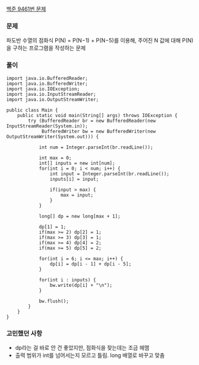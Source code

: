 [백준 9461번 문제](https://www.acmicpc.net/problem/9461)

### 문제
파도반 수열의 점화식 P(N) = P(N−1) + P(N−5)를 이용해, 주어진 N 값에 대해 P(N)을 구하는 프로그램을 작성하는 문제

### 풀이

```
import java.io.BufferedReader;
import java.io.BufferedWriter;
import java.io.IOException;
import java.io.InputStreamReader;
import java.io.OutputStreamWriter;

public class Main {
    public static void main(String[] args) throws IOException {
        try (BufferedReader br = new BufferedReader(new InputStreamReader(System.in));
             BufferedWriter bw = new BufferedWriter(new OutputStreamWriter(System.out))) {
        	
        	int num = Integer.parseInt(br.readLine());
        	
        	int max = 0;
        	int[] inputs = new int[num];
        	for(int i = 0; i < num; i++) {
        		int input = Integer.parseInt(br.readLine()); 
        		inputs[i] = input;
        		
        		if(input > max) {
        			max = input;
        		}
        	}
        	
        	long[] dp = new long[max + 1];
        	
        	dp[1] = 1;
        	if(max >= 2) dp[2] = 1;
        	if(max >= 3) dp[3] = 1;
        	if(max >= 4) dp[4] = 2;
        	if(max >= 5) dp[5] = 2;
        	
        	for(int i = 6; i <= max; i++) {
        		dp[i] = dp[i - 1] + dp[i - 5];
        	}
        	
        	for(int i : inputs) {
        		bw.write(dp[i] + "\n");
        	}
            
            bw.flush();
        }
    }
}
```

### 고민했던 사항
- dp라는 걸 바로 안 건 좋았지만, 점화식을 찾는데는 조금 헤맴
- 출력 범위가 int를 넘어서는지 모르고 틀림. long 배열로 바꾸고 맞춤

